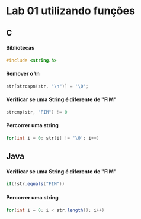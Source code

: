 # Lab 01 utilizando funções
## C
#### Bibliotecas
```c
#include <string.h>
```
#### Remover o \n
```c
str[strcspn(str, "\n")] = '\0';
```
#### Verificar se uma String é diferente de "FIM"
```c
strcmp(str, "FIM") != 0
```
#### Percorrer uma string
```c
for(int i = 0; str[i] != '\0'; i++)
```

## Java
#### Verificar se uma String é diferente de "FIM"
```java
if(!str.equals("FIM"))
```
#### Percorrer uma string
```java
for(int i = 0; i < str.length(); i++)
```